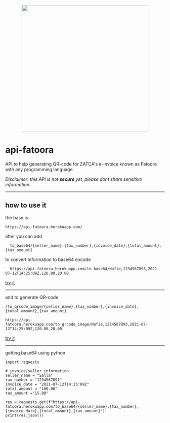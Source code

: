 <p align="center">
  <img align="center" src="https://github.com/NafieAlhilaly/api-fatoora/blob/main/images/secret-qr-code.png" width=400/>
</p>


# api-fatoora
API to help generating QR-code for ZATCA's e-invoice known as Fatoora with any programming language

_Disclaimer: this API is not **secure** yet, please dont share sensitive information._

---------
## how to use it 
the base is 
```
https://api-fatoora.herokuapp.com/
```

after you can add 
```
  to_base64/{seller_name},{tax_number},{invoice_date},{total_amount},{tax_amount}
```
to convert information to base64 encode
```
  https://api-fatoora.herokuapp.com/to_base64/Nafie,1234567893,2021-07-12T14:25:09Z,120.00,20.00
```
[try it](https://api-fatoora.herokuapp.com/to_base64/Nafie,1234567893,2021-07-12T14:25:09Z,120.00,20.00)

------------------
and to generate QR-code
```
/to_qrcode_image/{seller_name},{tax_number},{invoice_date},{total_amount},{tax_amount}
```
```
https://api-fatoora.herokuapp.com/to_qrcode_image/Nafie,1234567893,2021-07-12T14:25:09Z,120.00,20.00
```
[try it](https://api-fatoora.herokuapp.com/to_qrcode_image/Nafie,1234567893,2021-07-12T14:25:09Z,120.00,20.00)


------------

getting base64 using python 
```
import requests

# invoice/seller information
seller_name = "Salla"
tax_number = "1234567891"
invoice_date = "2021-07-12T14:25:09Z"
total_amount = "100.00"
tax_amount ="15.00"

res = requests.get(f"https://api-fatoora.herokuapp.com/to_base64/{seller_name},{tax_number},{invoice_date},{total_amount},{tax_amount}")
print(res.json())
```
